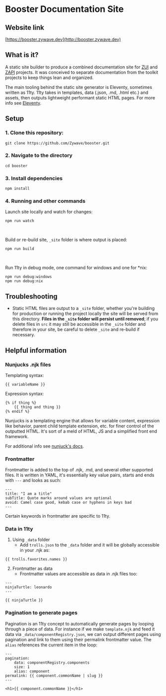 # Booster Documentation Site

## Website link
[https://booster.zywave.dev](http://booster.zywave.dev)

## What is it?

A static site builder to produce a combined documentation site for [ZUI](https://gitlab.com/zywave/devkit/web-sdk/zui) and [ZAPI](https://gitlab.com/zywave/devkit/web-sdk/zywave-api-toolkit) projects. It was conceived to separate documentation from the toolkit projects to keep things lean and organized.

The main tooling behind the static site generator is Eleventy, sometimes written as 11ty. 11ty takes in templates, data (.json, .md, .html etc.) and assets, then outputs lightweight performant static HTML pages. For more info see [Eleventy](https://www.11ty.io/).

## Setup

### 1. Clone this repository:

```
git clone https://github.com/Zywave/booster.git
```

### 2. Navigate to the directory

```
cd booster
```

### 3. Install dependencies

```
npm install
```

### 4. Running and other commands

Launch site locally and watch for changes:
```
npm run watch
```
<br/>

Build or re-build site, `_site` folder is where output is placed:
```
npm run build
```
<br/>

Run 11ty in debug mode, one command for windows and one for *nix:
```
npm run debug:windows
npm run debug:nix
```

## Troubleshooting

- Static HTML files are output to a `_site` folder, whether you're building for production or running the project locally the site will be served from this directory. **Files in the `_site` folder will persist until removed**; if you delete files in `src` it may still be accessible in the `_site` folder and therefore in your site,  be careful to delete `_site` and re-build if necessary.

## Helpful information

### Nunjucks .njk files

Templating syntax:
```
{{ variableName }}
``` 

Expression syntax:
```
{% if thing %}
    {{ thing and thing }}
{% endif %}
```

Nunjucks is a templating engine that allows for variable content, expression like behavior, parent child template extension, etc. for finer control of the outputted HTML. It's sort of a meld of HTML, JS and a simplified front end framework.

For additional info see [nunjuck's docs](https://mozilla.github.io/nunjucks/).
### Frontmatter
Frontmatter is added to the top of .njk, .md, and several other supported files. It is written in YAML, it's essentially key value pairs, starts and ends with `---` and looks as such:
```
---
title: "I am a title"
subTitle: Quote marks around values are optional
avoid: Camel case good, kebab case or hyphens in keys bad
---
```

Certain keywords in frontmatter are specific to 11ty.

### Data in 11ty
1. Using `_data` folder
   - Add `trolls.json` to the `_data` folder and it will be globally accessible in your .njk as:
 
 ```
 {{ trolls.favorites.names }}
 ```
2. Frontmatter as data
   - Frontmatter values are accessible as data in .njk files too:
  
  ```
  ---
  ninjaTurtle: leonardo
  ---

  {{ ninjaTurtle }}
  ```

### Pagination to generate pages
Pagination is an 11ty concept to automatically generate pages by looping through a piece of data. For instance if we make `template.njk` and feed it data via `_data/componentRegistry.json`, we can output different pages using pagination and link to them using their permalink frontmatter value. The `alias` references the current item in the loop:

```
---
pagination:
    data: componentRegistry.components
    size: 1
    alias: component
permalink: {{ component.commonName | slug }}
---

<h1>{{ component.commonName }}</h1>
```
